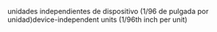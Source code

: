 <span data-ttu-id="b8c5c-101">unidades independientes de dispositivo (1/96 de pulgada por unidad)</span><span class="sxs-lookup"><span data-stu-id="b8c5c-101">device-independent units (1/96th inch per unit)</span></span>
